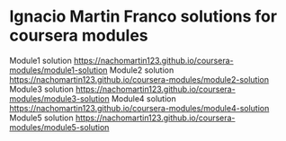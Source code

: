 # Ignacio Martin Franco solutions for coursera modules

Module1 solution https://nachomartin123.github.io/coursera-modules/module1-solution
Module2 solution https://nachomartin123.github.io/coursera-modules/module2-solution
Module3 solution https://nachomartin123.github.io/coursera-modules/module3-solution
Module4 solution https://nachomartin123.github.io/coursera-modules/module4-solution
Module5 solution https://nachomartin123.github.io/coursera-modules/module5-solution
